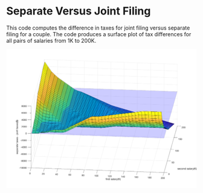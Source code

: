 # Separate Versus Joint Filing

This code computes the difference in taxes for joint filing versus separate filing for a couple. The code produces a surface plot of tax differences for all pairs of salaries from 1K to 200K. 


![alt text](https://github.com/geebioso/TaxBrackets/blob/master/joint_separate_file_tax_difference_by_salary.png)
